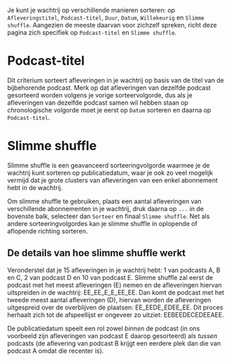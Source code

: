 Je kunt je wachtrij op verschillende manieren sorteren: op `Afleveringstitel`, `Podcast-titel`, `Duur`, `Datum`, `Willekeurig` en `Slimme shuffle`. Aangezien de meeste daarvan voor zichzelf spreken, richt deze pagina zich specifiek op `Podcast-titel` en `Slimme shuffle`.

# Podcast-titel

Dit criterium sorteert afleveringen in je wachtrij op basis van de titel van de bijbehorende podcast. Merk op dat afleveringen van dezelfde podcast gesorteerd worden volgens je vorige sorteervolgorde, dus als je afleveringen van dezelfde podcast samen wil hebben staan op chronologische volgorde moet je eerst op `Datum` sorteren en daarna op `Podcast-titel`.

# Slimme shuffle

Slimme shuffle is een geavanceerd sorteeringvolgorde waarmee je de wachtrij kunt sorteren op publicatiedatum, waar je ook zo veel mogelijk vermijd dat je grote clusters van afleveringen van een enkel abonnement hebt in de wachtrij.

Om slimme shuffle te gebruiken, plaats een aantal afleveringen van verschillende abonnementen in je wachtrij, druk daarna op `...` in de bovenste balk, selecteer dan `Sorteer` en finaal `Slimme shuffle`. Net als andere sorteeringvolgordes kan je slimme shuffle in oplopende of aflopende richting sorteren.

## De details van hoe slimme shuffle werkt

Veronderstel dat je 15 afleveringen in je wachtrij hebt: 1 van podcasts A, B en C, 2 van podcast D en 10 van podcast E. Slimme shuffle zal eerst de podcast met het meest afleveringen (E) nemen en de afleveringen hiervan uitspreiden in de wachtrij: EE_EE_E_E_EE_EE. Dan komt de podcast met het tweede meest aantal afleveringen (D), hiervan worden de afleveringen uitgespreid over de overblijven de plaatsen: EE_EEDE_EDEE_EE. Dit proces herhaalt zich tot de afspeellijst er ongeveer zo uitziet: EEBEEDECEDEEAEE.

De publicatiedatum speelt een rol zowel *binnen* de podcast (in ons voorbeeld zijn afleveringen van podcast E daarop gesorteerd) als *tussen* podcasts (de aflevering van podcast B krijgt een eerdere plek dan die van podcast A omdat die recenter is).
